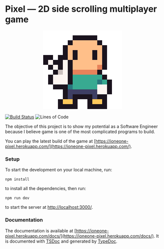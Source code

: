 # Pixel — 2D side scrolling multiplayer game

<p align="center">
  <img src="https://github.com/ioneone/pixel/blob/master/icon.png?raw=true" alt="icon">
</p>

[![Build Status](https://travis-ci.com/ioneone/pixel.svg?branch=master)](https://travis-ci.com/ioneone/pixel)
![Lines of Code](https://tokei.rs/b1/github/ioneone/pixel)

The objective of this project is to show my potential as a Software Engineer because I believe game is one of the most complicated programs to build.

You can play the latest build of the game at [https://ioneone-pixel.herokuapp.com/](https://ioneone-pixel.herokuapp.com/).

### Setup

To start the development on your local machine, run:

```
npm install
```

to install all the dependencies, then run:

```
npm run dev
```

to start the server at [http://localhost:3000/](http://localhost:3000/).

### Documentation

The documentation is available at [https://ioneone-pixel.herokuapp.com/docs/](https://ioneone-pixel.herokuapp.com/docs/). It is documented with [TSDoc](https://github.com/microsoft/tsdoc) and generated by [TypeDoc](https://github.com/TypeStrong/typedoc).
